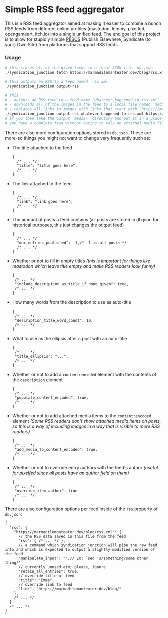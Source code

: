 # Simple RSS feed aggregator

This is a RSS feed aggregator aimed at making it easier to combine a bunch RSS feeds from different online profiles (mastodon, lemmy, pixelfed, opengameart, itch.io) into a single unified feed. The end goal of this project is to allow for stupidly simple [PESOS](https://indieweb.org/PESOS) (Publish Elsewhere, Syndicate (to your) Own Site) from platforms that support RSS feeds.

### Usage

```bash
# this stores all of the given feeds in a local JSON file `db.json`
./syndication_junction fetch https://marmadilemanteater.dev/blog/rss.xml https://gamemaking.social/@emma.rss https://programming.dev/feeds/u/emma.xml?sort=New https://opengameart.org/users/105608/art.xml https://itch.io/games/newest/by-marmadilemanteater.xml https://pxlmo.com/users/emma.atom

# this outputs an RSS to a feed named `rss.xml`
./syndication_junction output-rss

# this 
# - outputs an RSS feed to a feed name `whatever-happened-to-rss.xml`
# - downloads all of the images in the feed to a local file named `media/`
# - replaces all links to images with links that start with `https://maramdilemanteater.dev/feed/media/`
./syndication_junction output-rss whatever-happened-to-rss.xml https://maramdilemanteater.dev/feed
# if you then take the output `media/` directory and put it in a place where it can be accessed from that URI,
# you have a complete feed without having to rely on external media files
```

There are also more configuration options stored in `db.json`. These are more-so things you might not want to change very frequently such as:
 - The title attached to the feed
   ```jsonc
   {
     /* ... */
     "title": "title goes here",
     /* ... */
   }
   ```
 - The link attached to the feed
   ```jsonc
   {
     /* ... */
     "link": "link goes here",
     /* ... */
   }
 - The amount of posts a feed contains (all posts are stored in db.json for historical purposes, this just changes the output feed)
   ```jsonc
   {
     /* ... */
     "max_entries_published": -1,/* -1 is all posts */
     /* ... */
   }
   ```
  - Whether or not to fill in empty titles _(this is important for things like mastodon which leave title empty and make RSS readers look funny)_
     ```jsonc
    {
      /* ... */
      "include_description_as_title_if_none_given": true,
      /* ... */
    }
    ```
  - How many words from the description to use as auto-title
     ```jsonc
    {
      /* ... */
      "description_title_word_count": 10,
      /* ... */
    }
    ```
  - What to use as the ellipsis after a post with an auto-title
     ```jsonc
    {
      /* ... */
      "title_ellipsis": "...",
      /* ... */
    }
    ```
  - Whether or not to add a `content:encoded` element with the contents of the `description` element
     ```jsonc
    {
      /* ... */
      "populate_content_encoded": true,
      /* ... */
    }
    ```
  - Whether or not to add attached media items to the `content:encoded` element _(Some RSS readers don't show attached media items on posts, so this is a way of including images in a way that is visible to more RSS readers)_
     ```jsonc
    {
      /* ... */
      "add_media_to_content_encoded": true,
      /* ... */
    }
    ```
  - Whether or not to override entry authors with the feed's author _(useful for pixelfed since all posts have an author field on them)_
     ```jsonc
    {
      /* ... */
      "override_item_author": true
      /* ... */
    }
    ```

There are also configuration options per feed inside of the `rss` property of `db.json`:

  ```jsonc
  {
    "rss": {
      "https://marmadilemanteater.dev/blog/rss.xml": {
        // the RSS data saved in this file from the feed
        "rss": { /* ... */ },
        // a command which syndication_junction will pipe the raw feed into and which is expected to output a slightly modified version of the feed
        "manipulate_input": "",// EX: `sed 's/something/some other thing/'`
        // currently unused atm; please, ignore
        "retain_all_entries": true,
        // override title of feed
        "title": "Emma",
        // override link to feed
        "link": "https://marmadilemanteater.dev/blog/"
      },
      /* ... */
    }
    /* ... */
  }
  ```
